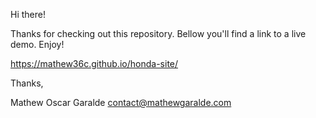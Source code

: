 Hi there!

Thanks for checking out this repository. Bellow you'll find a link to a live demo. Enjoy!

https://mathew36c.github.io/honda-site/

Thanks,

Mathew Oscar Garalde
contact@mathewgaralde.com
